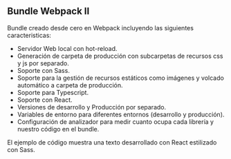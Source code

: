 ## Bundle Webpack II

Bundle creado desde cero en Webpack incluyendo las siguientes caracteristicas:

- Servidor Web local con hot-reload.
- Generación de carpeta de producción con subcarpetas de recursos css y js por separado.
- Soporte con Sass.
- Soporte para la gestión de recursos estáticos como imágenes y volcado automático a carpeta de producción.
- Soporte para Typescript.
- Soporte con React.
- Versiones de desarrollo y Producción por separado.
- Variables de entorno para diferentes entornos (desarrollo y producción).
- Configuración de analizador para medir cuanto ocupa cada librería y nuestro código en el bundle.

El ejemplo de código muestra una texto desarrollado con React estilizado con Sass.
